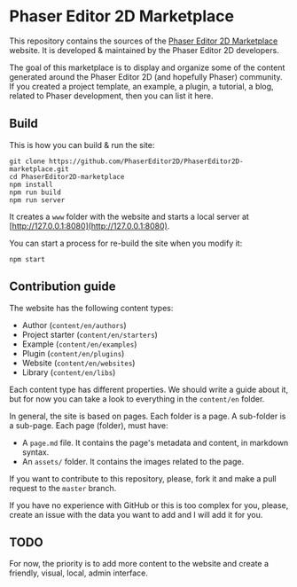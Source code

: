 # Phaser Editor 2D Marketplace

This repository contains the sources of the [Phaser Editor 2D Marketplace](https://phasereditor2d.com) website. It is developed & maintained by the Phaser Editor 2D developers.

The goal of this marketplace is to display and organize some of the content generated around the Phaser Editor 2D (and hopefully Phaser) community. If you created a project template, an example, a plugin, a tutorial, a blog, related to Phaser development, then you can list it here.

## Build

This is how you can build & run the site:

```
git clone https://github.com/PhaserEditor2D/PhaserEditor2D-marketplace.git
cd PhaserEditor2D-marketplace
npm install
npm run build
npm run server
```

It creates a `www` folder with the website and starts a local server at [http://127.0.0.1:8080](http://127.0.0.1:8080).

You can start a process for re-build the site when you modify it:

```
npm start
```

## Contribution guide

The website has the following content types:

* Author (`content/en/authors`)
* Project starter (`content/en/starters`)
* Example (`content/en/examples`)
* Plugin (`content/en/plugins`)
* Website (`content/en/websites`)
* Library (`content/en/libs`)

Each content type has different properties. We should write a guide about it, but for now you can take a look to everything in the `content/en` folder.

In general, the site is based on pages. Each folder is a page. A sub-folder is a sub-page. Each page (folder), must have:

* A `page.md` file. It contains the page's metadata and content, in markdown syntax. 
* An `assets/` folder. It contains the images related to the page.
 
If you want to contribute to this repository, please, fork it and make a pull request to the `master` branch.

If you have no experience with GitHub or this is too complex for you, please, create an issue with the data you want to add and I will add it for you.

## TODO

For now, the priority is to add more content to the website and create a friendly, visual, local, admin interface.



